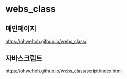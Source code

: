 # webs_class

## 메인페이지
https://ohwehoh.github.io/webs_class/

## 자바스크립트
https://ohwehoh.github.io/webs_class/script/index.html
